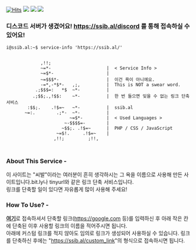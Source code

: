 [![Hits](https://hits.seeyoufarm.com/api/count/incr/badge.svg?url=https%3A%2F%2Fgithub.com%2FJinseoMyeon%2Fssib.al&count_bg=%2379C83D&title_bg=%23555555&icon=&icon_color=%23E7E7E7&title=hits&edge_flat=false)](https://hits.seeyoufarm.com) <img src="https://img.shields.io/badge/PHP-6C78AF?style=flat-square&logo=PHP&logoColor=white"/> <img src="https://img.shields.io/badge/CSS-1572B6?style=flat-square&logo=CSS3&logoColor=white"/> <img src="https://img.shields.io/badge/JavaScript-F7DF1E?style=flat-square&logo=JavaScript&logoColor=white"/>

### 디스코드 서버가 생겼어요! https://ssib.al/discord 를 통해 접속하실 수 있어요!

```console
i@ssib.al:~$ service-info 'https://ssib.al/'


             ,!!;                  
             ~=*-                     |  < Service Info >
             ~=$*-                    |  
             ~=$$$*-                  |  이건 욕이 아니에요.
             -=*,-*$*-   ,;,          |  This is NOT a swear word.
           .;$$$=:   *$  ~*-          |  
          .;$$;.,!$$:    ~*-          |  한 번 들으면 잊을 수 없는 링크 단축 서비스
        :$$;.    .!$=~   ~*-          |  ssib.al
       ~=:.        .;*-  ~*-          |  
                        ~=$*-         |  < Used Languages >
                      ~-$$$$=-        |  
                     ~$$;. .!$=~      |  PHP / CSS / JavaScript
                   ~=$!.     .!$=~    | 
                  ,!!;         ;!!,  
                               
```
## 

### About This Service -
이 사이트는 "씨발"이라는 여러분이 흔히 생각하시는 그 욕을 이름으로 사용해 만든 사이트입니다.bit.ly나 tinyurl와 같은 링크 단축 서비스입니다.<br>링크를 단축할 일이 있다면 자유롭게 많이 사용해 주세요!

### How To Use? -
<a href="https://ssib.al">**여기**</a>로 접속하셔서 단축할 링크(https://google.com 등)를 입력하신 후 아래 작은 칸에 단축된 이후 사용할 링크의 이름을 적어주시면 됩니다.<br>아래에 커스텀 링크를 적지 않아도 임의로 링크가 생성되어 사용하실 수 있습니다. 링크를 단축하신 후에는 "<a href="ssib.al">https://ssib.al/custom_link</a>"의 형식으로 접속하시면 됩니다.
